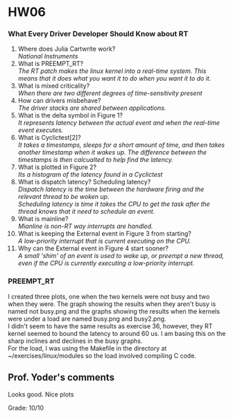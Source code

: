 # HW06 

### What Every Driver Developer Should Know about RT  
1. Where does Julia Cartwrite work?  
<em> National Instruments </em>  
2. What is PREEMPT_RT?  
<em> The RT patch makes the linux kernel into a real-time system. This means that it does what you want it to do when you
want it to do it. </em>  
3. What is mixed criticality?  
<em> When there are two different degrees of time-sensitivity present </em>  
4. How can drivers misbehave?  
<em> The driver stacks are shared between applications. </em>  
5. What is the delta symbol in Figure 1?  
<em> It represents latency between the actual event and when the real-time event executes. </em>  
6. What is Cyclictest[2]?  
<em> It takes a timestamps, sleeps for a short amount of time, and then takes another timestamp when it wakes up. The difference between the timestamps is then
calcualted to help find the latency. </em>  
7. What is plotted in Figure 2?  
<em> Its a histogram of the latency found in a Cyclictest </em>  
8. What is dispatch latency? Scheduling latency?  
<em> Dispatch latency is the time between the hardware firing and the relevant thread to be woken up.  
Scheduling latency is time it takes the CPU to get the task after the thread knows that it need to schedule an event. </em>  
9. What is mainline?  
<em> Mianline is non-RT way interrupts are handled. </em>  
10. What is keeping the External event in Figure 3 from starting?  
<em> A low-priority interrupt that is current executing on the CPU. </em>  
11. Why can the External event in Figure 4 start sooner?  
<em> A small 'shim' of an event is used to wake up, or preempt a new thread, even if the CPU is currently executing a low-priority interrupt. </em>  

### PREEMPT_RT  
I created three plots, one when the two kernels were not busy and two when they were. The graph showing
the results when they aren't busy is named not busy.png and the graphs showing the results when the kernels 
were under a load are named busy.png and busy2.png.  
I didn't seem to have the same results as exercise 36, however, they RT kernel seemed to bound the latency to around 60 us. 
I am basing this on the sharp inclines and declines in the busy graphs.  
For the load, I was using the Makefile in the directory at ~/exercises/linux/modules so the load involved compiling C code.

## Prof. Yoder's comments

Looks good. Nice plots

Grade:  10/10
